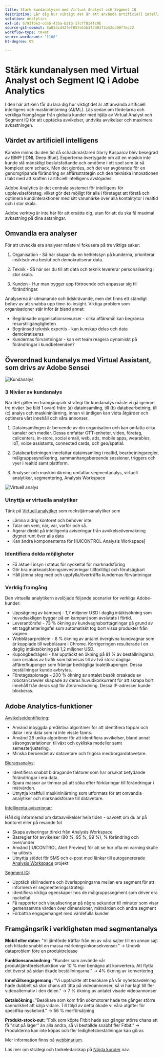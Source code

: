 ```yaml
---
title: Stärk kundanalysen med Virtual Analyst och Segment IQ
description: Lär dig hur viktigt det är att använda artificiell intelligens och maskininlärning (AI/ML). Se fördelarna med och lär dig av framgångsrika kunder från hela världen som använder Virtual Analyst och Segment IQ för att upptäcka avvikelser, undvika avvikelser och maximera avkastningen.
solution: Analytics
exl-id: 6793fbe2-cdab-435a-b213-17cff814fc9b
source-git-commit: 8a02dcd42fef857e53b3f3403f3a52cc90f7ec72
workflow-type: tm+mt
source-wordcount: '1100'
ht-degree: 0%

---
```


# Stärk kundanalysen med Virtual Analyst och Segment IQ i Adobe Analytics

I den här artikeln får du lära dig hur viktigt det är att använda artificiell intelligens och maskininlärning (AI/ML). Läs sedan om fördelarna och verkliga framgångar från globala kunder med hjälp av Virtual Analyst och Segment IQ för att upptäcka avvikelser, undvika avvikelser och maximera avkastningen.

## Värdet av artificiell intelligens

Kanske minns du den tid då schackmästaren Garry Kasparov blev besegrad av IBM® [!DNL Deep Blue]. Experterna övertygade om att en maskin inte kunde slå mänskligt beslutsfattande och omdöme i ett spel som är så komplext som schack. Men det gjordes, och det var avgörande för en genomgripande förändring av affärsstrategin och den tekniska innovationen i takt med att kraften i artificiell intelligens avslöjades.

Adobe Analytics är det centrala systemet för intelligens för upplevelseföretag, vilket gör det möjligt för alla i företaget att förstå och optimera kundinteraktioner med sitt varumärke över alla kontaktytor i realtid och i stor skala.

Adobe verktyg är inte här för att ersätta dig, utan för att du ska få maximal avkastning på dina satsningar.

## Omvandla era analyser

För att utveckla era analyser måste vi fokusera på tre viktiga saker:

1. Organisation - Så här skapar du en helhetssyn på kunderna, prioriterar insiktsdrivna beslut och demokratiserar data.

1. Teknik - Så här ser du till att data och teknik levererar personalisering i stor skala.

1. Kunden - Hur man bygger upp förtroende och anpassar sig till förändringar.

Analyserna är utmanande och tidskrävande, men det finns ett ständigt behov av att snabba upp time-to-insight. Viktiga problem som organisationer står inför är bland annat:

* Begränsade organisationsresurser - olika affärsmål kan begränsa resurstillgängligheten
* Begränsad teknisk expertis - kan kunskap delas och data demokratiseras
* Kundernas förväntningar - kan ert team reagera dynamiskt på förändringar i kundbeteenden?

## Överordnad kundanalys med Virtual Assistant, som drivs av Adobe Sensei

![Kundanalys](assets/customer-intelligence.png)

### 3 Nivåer av kundanalys

När det gäller en framgångsrik strategi för kundanalys måste vi gå igenom tre nivåer (se bild 1 ovan) från: (a) datainsamling, till (b) databearbetning, till (c) analys och maskininlärning, innan vi äntligen kan vidta åtgärder och optimera vårt innehåll och våra annonser.

1. Datainsamlingen är beroende av din organisation och kan omfatta olika kanaler och medier. Dessa omfattar OTT-enheter, video, företag, callcenters, in-store, social email, web, ads, mobile apps, wearables, IoT, voice assistants, connected cards, och geo/spatial.

1. Databearbetningen innefattar datainsamling i realtid, bearbetningsregler, målgruppssyndikering, sammanhangsberoende sessioner, triggers och vyer i realtid samt plattform.

1. Analyser och maskininlärning omfattar segmentanalys, virtuell analytiker, segmentering, Analysis Workspace

![Virtuell analys](assets/virtual-analysis.png)

### Utnyttja er virtuella analytiker

Tänk på [Virtuell analytiker](https://experienceleague.adobe.com/docs/analytics/analyze/analysis-workspace/virtual-analyst/overview.html?lang=en) som rockstjärnsanalytiker som

* Lämna aldrig kontoret och behöver inte
* Talar om vem, när, var, varför och så.
* Agerar direkt på intelligenta aviseringar från avvikelseövervakning dygnet runt över alla data
* Kan ändra komponenterna för [!UICONTROL Analysis Workspace]

### Identifiera dolda möjligheter

* Få aktuell insyn i status för nyckeltal för marknadsföring
* Gör bra marknadsföringsinvesteringar tillförlitligt och förutsägbart
* Håll jämna steg med och uppfylla/överträffa kundernas förväntningar

### Verklig framgång

Den virtuella analytikern avslöjade följande scenarier för verkliga Adobe-kunder:

* Uppsägning av kampanj - 1,7 miljoner USD i daglig intäktsökning som huvudsakligen bygger på en kampanj som avslutats i förtid.
* Leverantörsfel - 73 % ökning av kundvagnsborttagningar på grund av ett tagghanteringsfel som automatiskt tog bort vissa produkter från vagnen.
* Webbläsarproblem - 8 % ökning av antalet övergivna kundvagnar som är kopplade till webbläsare i Chrome. Korrigeringen resulterade i en daglig intäktsökning på 1,2 miljoner USD.
* Kupongbedrägeri - har upptäckt en ökning på 81 % av beställningarna som orsakas av trafik som hänvisas till av två stora dagliga affärer/kuponger som främjar bedrägliga toalettkuponger. Dessa beställningar kunde avbrytas.
* Företagsspionage - 200 % ökning av antalet besök orsakade av robotar/crawler skapade av deras huvudkonkurrent för att skrapa bort innehåll från deras sajt för återanvändning. Dessa IP-adresser kunde blockeras.

## Adobe Analytics-funktioner

[Avvikelseidentifiering](https://experienceleague.adobe.com/docs/analytics/analyze/analysis-workspace/virtual-analyst/anomaly-detection/anomaly-detection.html?lang=en):

* Använd inbyggda prediktiva algoritmer för att identifiera toppar och dalar i era data som ni inte visste fanns.
* Använd 28 unika algoritmer för att identifiera avvikelser, bland annat säsongsvariationer, tillväxt och cykliska modeller samt semesterjustering.
* Minska beroendet av datavetare och frigöra medborgardatavetare.

[Bidragsanalys](https://experienceleague.adobe.com/docs/analytics/analyze/analysis-workspace/virtual-analyst/contribution-analysis/ca-tokens.html?lang=en):

* Identifiera snabbt bidragande faktorer som har orsakat betydande förändringar i era data.
* Spara massor av timmar på att söka efter förklaringar till förändringar i mätvärden.
* Utnyttja kraftfull maskininlärning som utformats för att omvandla analytiker och marknadsförare till datavetare.

[Intelligenta aviseringar](https://experienceleague.adobe.com/docs/analytics/analyze/analysis-workspace/virtual-analyst/intelligent-alerts/intellligent-alerts.html?lang=en):

Håll dig informerad om dataavvikelser hela tiden - oavsett om du är på kontoret eller på resande fot

* Skapa aviseringar direkt från Analysis Workspace
* Basregler för avvikelser (90 %, 95 %, 99 %), % förändring och över/under
* Använd [!UICONTROL Alert Preview] för att se hur ofta en varning skulle ha utlösts
* Utnyttja stödet för SMS och e-post med länkar till autogenererade [Analysis Workspace](https://experienceleague.adobe.com/docs/analytics/analyze/analysis-workspace/home.html?lang=en) projekt

[Segment IQ](https://experienceleague.adobe.com/docs/analytics/analyze/analysis-workspace/segment-iq.html?lang=en):

* Upptäck skillnaderna och överlappningarna mellan era segment för att informera er segmenteringsstrategi
* Identifiera viktiga egenskaper hos de målgruppssegment som driver era nyckeltal
* Få rapporter och visualiseringar på några sekunder till minuter som visar gemensamma värden över dimensioner, mätvärden och andra segment
* Förbättra engagemanget med värdefulla kunder

## Framgångsrik i verkligheten med segmentanalys

**Mobil eller dator:** &quot;Vi jämförde träffar från en av våra sajter till en annan sajt och hittade snabbt en massa märkningsinkonsekvenser.&quot; → Undvik dataproblem före en produktrelease

**Funktionsanvändning:** &quot;Kunder som använde vår produktjämförelsefunktion var 10 % mer benägna att konvertera. Att flytta det överst på sidan ökade beställningarna.&quot; → 4% ökning av konvertering

**Innehållsengagemang:** &quot;Vi upptäckte att besökare på vår nyhetsavdelning hade dubbelt så stor chans att titta på videoannonser, så vi har lagt till fler videoalternativ i den delen.&quot; → 7 % ökning av antalet visade videoannonser

**Betalsökning:** &quot;Besökare som kom från sökmotorer hade tre gånger större sannolikhet att sälja vidare. Till följd av detta ökade vi våra utgifter för specifika nyckelord.&quot; → 56 % merförsäljning

**Produkt-stock-out:** &quot;Folk som köpte Fitbit hade sex gånger större chans att få &quot;slut på lager&quot; än alla andra, så vi beställde snabbt fler Fitbit.&quot; → Produkterna kan inte köpas och fler ledighetsbeställningar kan göras

Mer information finns på [webbinarium](https://adobecustomersuccess.adobeconnect.com/pmetho6ivh68/).

Läs mer om strategi och tankeledarskap på [Nöjda kunder](https://experienceleague.corp.adobe.com/docs/customer-success/customer-success/overview.html) nav.
